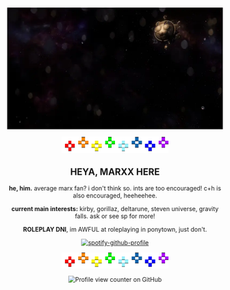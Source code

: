 <div align="center">
 
![nova](assets/tumblr_cc9c5d979fa945d723891db5a77b91e1_93fd3ce5_1280.gif.webp)

</div>

<div align="center">

![rainybow](assets/20251024_183226.gif)

</div>

<div align="center">

## HEYA, MARXX HERE

**he, him.** average marx fan? i don't think so. ints are too encouraged! c+h is also encouraged, heeheehee.


**current main interests:** kirby, gorillaz, deltarune, steven universe, gravity falls. ask or see sp for more!


**ROLEPLAY DNI**, im AWFUL at roleplaying in ponytown, just don't.

 </div>

<div align="center">

 [![spotify-github-profile](https://spotify-github-profile.kittinanx.com/api/view?uid=31chxnhknznn2qcviny75njwos2i&cover_image=true&theme=novatorem&show_offline=true&background_color=121212&interchange=true&bar_color=46006b&bar_color_cover=true)](https://github.com/kittinan/spotify-github-profile)

</div>

<div align="center">

![rainybow](assets/20251024_183226.gif)

</div>

<div align="center">

![Profile view counter on GitHub](https://komarev.com/ghpvc/?username=mrxxjstr&color=blueviolet&label=STOLEN+WISHES&abbreviated=true&style=flat-square)
</div>
